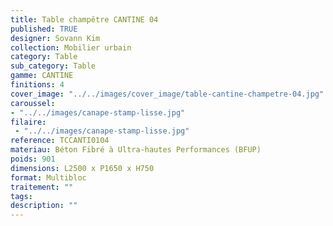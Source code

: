 ```yaml
---
title: Table champêtre CANTINE 04
published: TRUE
designer: Sovann Kim
collection: Mobilier urbain
category: Table
sub_category: Table
gamme: CANTINE
finitions: 4
cover_image: "../../images/cover_image/table-cantine-champetre-04.jpg"
caroussel: 
- "../../images/canape-stamp-lisse.jpg"
filaire: 
 - "../../images/canape-stamp-lisse.jpg"
reference: TCCANTI0104
materiau: Béton Fibré à Ultra-hautes Performances (BFUP)
poids: 901
dimensions: L2500 x P1650 x H750
format: Multibloc
traitement: ""
tags: 
description: ""
---
```

